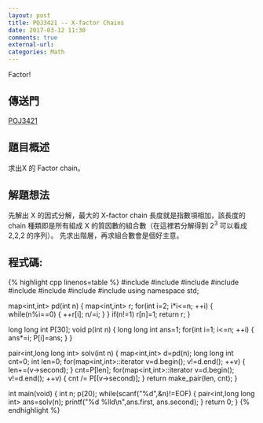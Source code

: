 ```yaml
---
layout: post
title: POJ3421 -- X-factor Chains
date: 2017-03-12 11:30
comments: true
external-url:
categories: Math
---
```


Factor!

## 傳送門
[POJ3421](http://poj.org/problem?id=3421)

## 題目概述
求出X 的 Factor chain。


## 解題想法
先解出 X 的因式分解，最大的 X-factor chain 長度就是指數項相加，該長度的 chain 種類即是所有組成 X 的質因數的組合數（在這裡若分解得到 $2^{3}$ 可以看成 2,2,2 的序列）。
先求出階層，再求組合數會是個好主意。

## 程式碼:

{% highlight cpp linenos=table %}
#include <iostream>
#include <string>
#include <algorithm>
#include <functional>
#include <map>
#include <cstdio>
#include <cstdlib>
#include <cstring>
using namespace std;

map<int,int> pd(int n) {
    map<int,int> r;
    for(int i=2; i*i<=n; ++i) {
        while(n%i==0) {
            ++r[i];
            n/=i;
        }
    }
    if(n!=1) r[n]=1;
    return r;
}

long long int P[30];
void p(int n) {
    long long int ans=1;
    for(int i=1; i<=n; ++i) {
        ans*=i;
        P[i]=ans;
    }
}

pair<int,long long int> solv(int n) {
    map<int,int> d=pd(n);
    long long int cnt=0;
    int len=0;
    for(map<int,int>::iterator v=d.begin(); v!=d.end(); ++v) {
        len+=(v->second);
    }
    cnt=P[len];
    for(map<int,int>::iterator v=d.begin(); v!=d.end(); ++v) {
        cnt /= P[(v->second)];
    }
    return make_pair(len, cnt);
}


int main(void) {
    int n;
    p(20);
    while(scanf("%d",&n)!=EOF) {
        pair<int,long long int> ans=solv(n);
        printf("%d %lld\n",ans.first, ans.second);
    }
    return 0;
}
{% endhighlight %}

